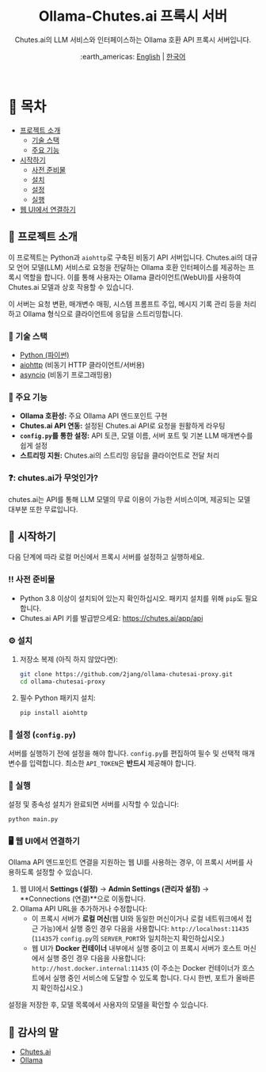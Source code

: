 <div align="center">

  <h1>Ollama-Chutes.ai 프록시 서버</h1>

  <p>
    Chutes.ai의 LLM 서비스와 인터페이스하는 Ollama 호환 API 프록시 서버입니다.
  </p>

<p>:earth_americas: <a href="https://github.com/2jang/ollama-chutesai-proxy">English</a> | <a href="https://github.com/2jang/ollama-chutesai-proxy/blob/main/README-ko.md">한국어</a></p>

</div>

<br />

# :notebook_with_decorative_cover: 목차

- [프로젝트 소개](#star2-프로젝트-소개)
    * [기술 스택](#space_invader-기술-스택)
    * [주요 기능](#dart-주요-기능)
- [시작하기](#toolbox-시작하기)
    * [사전 준비물](#bangbang-사전-준비물)
    * [설치](#gear-설치)
    * [설정](#key-설정-configpy)
    * [실행](#running-실행)
- [웹 UI에서 연결하기](#desktop_computer-웹-ui에서-연결하기)

## :star2: 프로젝트 소개

이 프로젝트는 Python과 `aiohttp`로 구축된 비동기 API 서버입니다. Chutes.ai의 대규모 언어 모델(LLM) 서비스로 요청을 전달하는 Ollama 호환 인터페이스를 제공하는 프록시 역할을 합니다. 이를 통해 사용자는 Ollama 클라이언트(WebUI)를 사용하여 Chutes.ai 모델과 상호 작용할 수 있습니다.

이 서버는 요청 변환, 매개변수 매핑, 시스템 프롬프트 주입, 메시지 기록 관리 등을 처리하고 Ollama 형식으로 클라이언트에 응답을 스트리밍합니다.

### :space_invader: 기술 스택

<ul>
  <li><a href="https://www.python.org/">Python (파이썬)</a></li>
  <li><a href="https://docs.aiohttp.org/en/stable/">aiohttp</a> (비동기 HTTP 클라이언트/서버용)</li>
  <li><a href="https://docs.python.org/3/library/asyncio.html">asyncio</a> (비동기 프로그래밍용)</li>
</ul>

### :dart: 주요 기능

- **Ollama 호환성:** 주요 Ollama API 엔드포인트 구현
- **Chutes.ai API 연동:** 설정된 Chutes.ai API로 요청을 원활하게 라우팅
- **`config.py`를 통한 설정:** API 토큰, 모델 이름, 서버 포트 및 기본 LLM 매개변수를 쉽게 설정
- **스트리밍 지원:** Chutes.ai의 스트리밍 응답을 클라이언트로 전달 처리

### ❓: chutes.ai가 무엇인가?
chutes.ai는 API를 통해 LLM 모델의 무료 이용이 가능한 서비스이며, 제공되는 모델 대부분 또한 무료입니다.

## :toolbox: 시작하기

다음 단계에 따라 로컬 머신에서 프록시 서버를 설정하고 실행하세요.

### :bangbang: 사전 준비물

- Python 3.8 이상이 설치되어 있는지 확인하십시오. 패키지 설치를 위해 `pip`도 필요합니다.
- Chutes.ai API 키를 발급받으세요: https://chutes.ai/app/api

### :gear: 설치

1.  저장소 복제 (아직 하지 않았다면):
    ```bash
    git clone https://github.com/2jang/ollama-chutesai-proxy.git
    cd ollama-chutesai-proxy
    ```

2.  필수 Python 패키지 설치:
    ```bash
    pip install aiohttp
    ```

### :key: 설정 (`config.py`)

서버를 실행하기 전에 설정을 해야 합니다.
`config.py`를 편집하여 필수 및 선택적 매개변수를 입력합니다. 최소한 `API_TOKEN`은 **반드시** 제공해야 합니다.

### :running: 실행

설정 및 종속성 설치가 완료되면 서버를 시작할 수 있습니다:

```bash
python main.py
```

### :desktop_computer: 웹 UI에서 연결하기

Ollama API 엔드포인트 연결을 지원하는 웹 UI를 사용하는 경우, 이 프록시 서버를 사용하도록 설정할 수 있습니다.

1.  웹 UI에서 **Settings (설정)** -> **Admin Settings (관리자 설정)** -> **Connections (연결)**으로 이동합니다.
2.  Ollama API URL을 추가하거나 수정합니다:
    * 이 프록시 서버가 **로컬 머신**(웹 UI와 동일한 머신이거나 로컬 네트워크에서 접근 가능)에서 실행 중인 경우 다음을 사용합니다:
      `http://localhost:11435`
      (`11435`가 `config.py`의 `SERVER_PORT`와 일치하는지 확인하십시오.)
    * 웹 UI가 **Docker 컨테이너** 내부에서 실행 중이고 이 프록시 서버가 호스트 머신에서 실행 중인 경우 다음을 사용합니다:
      `http://host.docker.internal:11435`
      (이 주소는 Docker 컨테이너가 호스트에서 실행 중인 서비스에 도달할 수 있도록 합니다. 다시 한번, 포트가 올바른지 확인하십시오.)

설정을 저장한 후, 모델 목록에서 사용자의 모델을 확인할 수 있습니다.

## :handshake: 감사의 말

* [Chutes.ai](https://chutes.ai/)
* [Ollama](https://ollama.com/)
